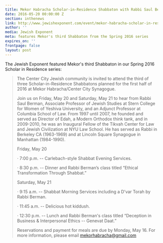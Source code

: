 ```yaml
---
title: Mekor Habracha Scholar-in-Residence Shabbaton with Rabbi Saul Berman
date: 2016-05-20 00:00:00 Z
section: inthenews
link: http://www.jewishexponent.com/event/mekor-habracha-scholar-in-residence-shabbaton-with-rabbi-saul-berman
author: ''
media: Jewish Exponent
meta: features Mekor's third Shabbaton from the Spring 2016 series
expires_on: ''
frontpage: false
layout: post
---
```


The Jewish Exponent featured Mekor's third Shabbaton in our Spring 2016 Scholar in Residence series:

> The Center City Jewish community is invited to attend the third of three Scholar-in-Residence Shabbatons planned for the first half of 2016 at Mekor Habracha/Center City Synagogue.
> 
> Join us on Friday, May 20 and Saturday, May 21 to hear from Rabbi Saul Berman, Associate Professor of Jewish Studies at Stern College for Women of Yeshiva University, and an Adjunct Professor at Columbia School of Law. From 1997 until 2007, he founded and served as Director of Edah, a Modern Orthodox think tank, and in 2009-2010, he was an Inaugural Fellow of the Tikvah Center for Law and Jewish Civilization at NYU Law School.  He has served as Rabbi in Berkeley CA (1963-1969) and at Lincoln Square Synagogue in Manhattan (1984-1990). 
> 
> Friday, May 20
> 
> ·         7:00 p.m. -- Carlebach-style Shabbat Evening Services.
> 
> ·         8:30 p.m. -- Dinner and Rabbi Berman’s class titled “Ethical Transformation Through Shabbat.”  
> 
> Saturday, May 21
> 
> ·         9:15 a.m. -- Shabbat Morning Services including a D'var Torah by Rabbi Berman.
> 
> ·         11:45 a.m. -- Delicious hot kiddush.
> 
> ·         12:30 p.m. -- Lunch and Rabbi Berman's class titled “Deception in Business & Interpersonal Ethics -- Genevat Daat.”
> 
> Reservations and payment for meals are due by Monday, May 16.  For more information, please email mekorhabracha@gmail.com  